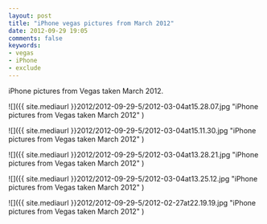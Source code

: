 ```yaml
---
layout: post
title: "iPhone vegas pictures from March 2012"
date: 2012-09-29 19:05
comments: false
keywords:
- vegas
- iPhone
- exclude
---
```

iPhone pictures from Vegas taken March 2012.

![]({{ site.mediaurl }}2012/2012-09-29-5/2012-03-04at15.28.07.jpg "iPhone pictures from Vegas taken March 2012" )


![]({{ site.mediaurl }}2012/2012-09-29-5/2012-03-04at15.11.30.jpg "iPhone pictures from Vegas taken March 2012" )


![]({{ site.mediaurl }}2012/2012-09-29-5/2012-03-04at13.28.21.jpg "iPhone pictures from Vegas taken March 2012" )


![]({{ site.mediaurl }}2012/2012-09-29-5/2012-03-04at13.25.12.jpg "iPhone pictures from Vegas taken March 2012" )


![]({{ site.mediaurl }}2012/2012-09-29-5/2012-02-27at22.19.19.jpg "iPhone pictures from Vegas taken March 2012" )

